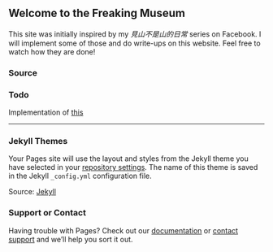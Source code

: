 ## Welcome to the Freaking Museum

This site was initially inspired by my _見山不是山的日常_ series on Facebook. 
I will implement some of those and do write-ups on this website. Feel free to watch how they are done!

### Source

### Todo

Implementation of [this](https://www.dcard.tw/f/funny/p/234619423?newCommentCount=1&newCommentOffsetFloor=401)

-------------------------------------------------------

### Jekyll Themes

Your Pages site will use the layout and styles from the Jekyll theme you have selected in your [repository settings](https://github.com/y2mk1ng/Freaking-Museum/settings). The name of this theme is saved in the Jekyll `_config.yml` configuration file.

Source: [Jekyll](https://jekyllrb.com/)

### Support or Contact

Having trouble with Pages? Check out our [documentation](https://docs.github.com/categories/github-pages-basics/) or [contact support](https://github.com/contact) and we’ll help you sort it out.

